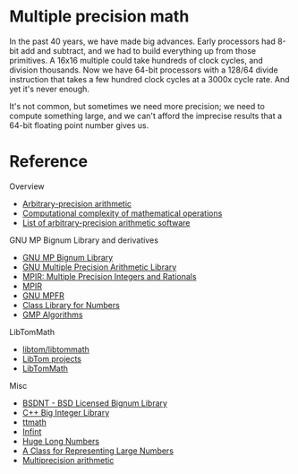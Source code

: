 # Multiple precision math

In the past 40 years, we have made big advances. Early processors had 8-bit add 
and subtract, and we had to build everything up from those primitives. A 16x16
multiple could take hundreds of clock cycles, and division thousands. Now we
have 64-bit processors with a 128/64 divide instruction that takes a few hundred
clock cycles at a 3000x cycle rate. And yet it's never enough.

It's not common, but sometimes we need more precision; we need to compute
something large, and we can't afford the imprecise results that a 64-bit floating
point number gives us.

# Reference

Overview

- [Arbitrary-precision arithmetic](https://en.wikipedia.org/wiki/Arbitrary-precision_arithmetic)
- [Computational complexity of mathematical operations](https://en.wikipedia.org/wiki/Computational_complexity_of_mathematical_operations)
- [List of arbitrary-precision arithmetic software](https://en.wikipedia.org/wiki/List_of_arbitrary-precision_arithmetic_software)

GNU MP Bignum Library and derivatives

- [GNU MP Bignum Library](https://gmplib.org/)
- [GNU Multiple Precision Arithmetic Library](https://en.wikipedia.org/wiki/GNU_Multiple_Precision_Arithmetic_Library)
- [MPIR: Multiple Precision Integers and Rationals](http://mpir.org/)
- [MPIR](https://en.wikipedia.org/wiki/MPIR_(mathematics_software))
- [GNU MPFR](https://en.wikipedia.org/wiki/GNU_MPFR)
- [Class Library for Numbers](https://en.wikipedia.org/wiki/Class_Library_for_Numbers)
- [GMP Algorithms](https://gmplib.org/manual/Algorithms.html#Algorithms)

LibTomMath

- [libtom/libtommath](https://github.com/libtom/libtommath)
- [LibTom projects](http://www.libtom.net/)
- [LibTomMath](http://www.libtom.net/LibTomMath/)

Misc

- [BSDNT - BSD Licensed Bignum Library](https://github.com/wbhart/bsdnt)
- [C++ Big Integer Library](https://mattmccutchen.net/bigint/)
- [ttmath](https://github.com/logtcn/ttmath)
- [Infint](https://sercantutar.github.io/infint/)
- [Huge Long Numbers](https://github.com/daidodo/huge-long-number)
- [A Class for Representing Large Numbers](http://www.drdobbs.com/a-class-for-representing-large-integers/184403247)
- [Multiprecision arithmetic](https://cryptojedi.org/peter/data/space-20141020.pdf)
